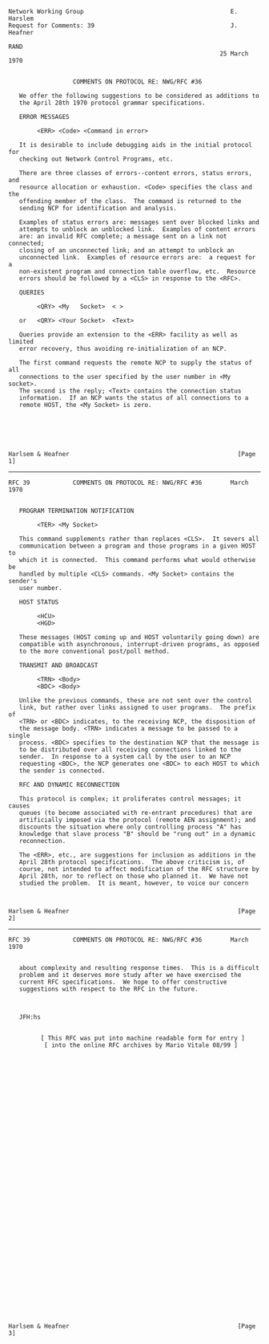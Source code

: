     Network Working Group                                         E. Harslem
    Request for Comments: 39                                      J. Heafner
                                                                        RAND
                                                               25 March 1970


                      COMMENTS ON PROTOCOL RE: NWG/RFC #36

       We offer the following suggestions to be considered as additions to
       the April 28th 1970 protocol grammar specifications.

       ERROR MESSAGES

            <ERR> <Code> <Command in error>

       It is desirable to include debugging aids in the initial protocol for
       checking out Network Control Programs, etc.

       There are three classes of errors--content errors, status errors, and
       resource allocation or exhaustion. <Code> specifies the class and the
       offending member of the class.  The command is returned to the
       sending NCP for identification and analysis.

       Examples of status errors are: messages sent over blocked links and
       attempts to unblock an unblocked link.  Examples of content errors
       are: an invalid RFC complete; a message sent on a link not connected;
       closing of an unconnected link; and an attempt to unblock an
       unconnected link.  Examples of resource errors are:  a request for a
       non-existent program and connection table overflow, etc.  Resource
       errors should be followed by a <CLS> in response to the <RFC>.

       QUERIES

            <QRY> <My   Socket>  < >

       or   <QRY> <Your Socket>  <Text>

       Queries provide an extension to the <ERR> facility as well as limited
       error recovery, thus avoiding re-initialization of an NCP.

       The first command requests the remote NCP to supply the status of all
       connections to the user specified by the user number in <My socket>.
       The second is the reply; <Text> contains the connection status
       information.  If an NCP wants the status of all connections to a
       remote HOST, the <My Socket> is zero.






    Harlsem & Heafner                                               [Page 1]

------------------------------------------------------------------------

``` newpage
RFC 39            COMMENTS ON PROTOCOL RE: NWG/RFC #36        March 1970


   PROGRAM TERMINATION NOTIFICATION

        <TER> <My Socket>

   This command supplements rather than replaces <CLS>.  It severs all
   communication between a program and those programs in a given HOST to
   which it is connected.  This command performs what would otherwise be
   handled by multiple <CLS> commands. <My Socket> contains the sender's
   user number.

   HOST STATUS

        <HCU>
        <HGD>

   These messages (HOST coming up and HOST voluntarily going down) are
   compatible with asynchronous, interrupt-driven programs, as opposed
   to the more conventional post/poll method.

   TRANSMIT AND BROADCAST

        <TRN> <Body>
        <BDC> <Body>

   Unlike the previous commands, these are not sent over the control
   link, but rather over links assigned to user programs.  The prefix of
   <TRN> or <BDC> indicates, to the receiving NCP, the disposition of
   the message body. <TRN> indicates a message to be passed to a single
   process. <BDC> specifies to the destination NCP that the message is
   to be distributed over all receiving connections linked to the
   sender.  In response to a system call by the user to an NCP
   requesting <BDC>, the NCP generates one <BDC> to each HOST to which
   the sender is connected.

   RFC AND DYNAMIC RECONNECTION

   This protocol is complex; it proliferates control messages; it causes
   queues (to become associated with re-entrant procedures) that are
   artificially imposed via the protocol (remote AEN assignment); and
   discounts the situation where only controlling process "A" has
   knowledge that slave process "B" should be "rung out" in a dynamic
   reconnection.

   The <ERR>, etc., are suggestions for inclusion as additions in the
   April 28th protocol specifications.  The above criticism is, of
   course, not intended to affect modification of the RFC structure by
   April 28th, nor to reflect on those who planned it.  We have not
   studied the problem.  It is meant, however, to voice our concern



Harlsem & Heafner                                               [Page 2]
```

------------------------------------------------------------------------

``` newpage
RFC 39            COMMENTS ON PROTOCOL RE: NWG/RFC #36        March 1970


   about complexity and resulting response times.  This is a difficult
   problem and it deserves more study after we have exercised the
   current RFC specifications.  We hope to offer constructive
   suggestions with respect to the RFC in the future.



   JFH:hs


         [ This RFC was put into machine readable form for entry ]
          [ into the online RFC archives by Mario Vitale 08/99 ]







































Harlsem & Heafner                                               [Page 3]
```
